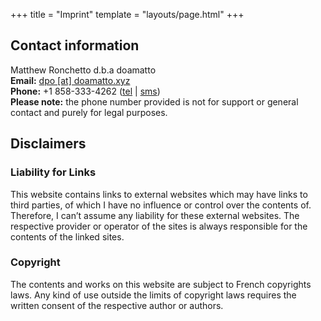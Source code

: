 +++
title = "Imprint"
template = "layouts/page.html"
+++

## Contact information
Matthew Ronchetto d.b.a doamatto<br/>
**Email:** [dpo \[at\] doamatto.xyz](mailto:dpo@doamatto.xyz)<br/>
**Phone:** +1 858-333-4262 ([tel](tel:+18583334262) | [sms](sms:+18583334262))<br/>
**Please note:** the phone number provided is not for support or general contact and purely for legal purposes.

## Disclaimers
### Liability for Links
This website contains links to external websites which may have links to third parties, of which I have no influence or control over the contents of. Therefore, I can’t assume any liability for these external websites. The respective provider or operator of the sites is always responsible for the contents of the linked sites.

### Copyright
The contents and works on this website are subject to French copyrights laws. Any kind of use outside the limits of copyright laws requires the written consent of the respective author or authors.

